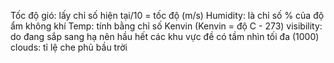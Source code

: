 Tốc độ gió: lấy chỉ số hiện tại/10 = tốc độ (m/s)
Humidity: là chỉ số % của độ ẩm không khí
Temp: tính bằng chỉ số Kenvin (Kenvin = độ C - 273)
visibility: do đang sắp sang hạ nên hầu hết các khu vực đề có tầm nhìn tối đa (1000)
clouds: tỉ lệ che phủ bầu trời
